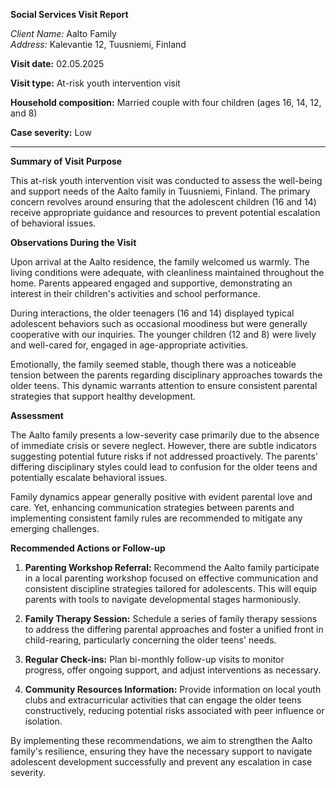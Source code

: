 **Social Services Visit Report**

*Client Name:* Aalto Family  
*Address:* Kalevantie 12, Tuusniemi, Finland  

**Visit date:** 02.05.2025

**Visit type:** At-risk youth intervention visit

**Household composition:** Married couple with four children (ages 16, 14, 12, and 8)

**Case severity:** Low

---

**Summary of Visit Purpose**

This at-risk youth intervention visit was conducted to assess the well-being and support needs of the Aalto family in Tuusniemi, Finland. The primary concern revolves around ensuring that the adolescent children (16 and 14) receive appropriate guidance and resources to prevent potential escalation of behavioral issues.

**Observations During the Visit**

Upon arrival at the Aalto residence, the family welcomed us warmly. The living conditions were adequate, with cleanliness maintained throughout the home. Parents appeared engaged and supportive, demonstrating an interest in their children's activities and school performance. 

During interactions, the older teenagers (16 and 14) displayed typical adolescent behaviors such as occasional moodiness but were generally cooperative with our inquiries. The younger children (12 and 8) were lively and well-cared for, engaged in age-appropriate activities.

Emotionally, the family seemed stable, though there was a noticeable tension between the parents regarding disciplinary approaches towards the older teens. This dynamic warrants attention to ensure consistent parental strategies that support healthy development.

**Assessment**

The Aalto family presents a low-severity case primarily due to the absence of immediate crisis or severe neglect. However, there are subtle indicators suggesting potential future risks if not addressed proactively. The parents' differing disciplinary styles could lead to confusion for the older teens and potentially escalate behavioral issues. 

Family dynamics appear generally positive with evident parental love and care. Yet, enhancing communication strategies between parents and implementing consistent family rules are recommended to mitigate any emerging challenges.

**Recommended Actions or Follow-up**

1. **Parenting Workshop Referral:** Recommend the Aalto family participate in a local parenting workshop focused on effective communication and consistent discipline strategies tailored for adolescents. This will equip parents with tools to navigate developmental stages harmoniously.

2. **Family Therapy Session:** Schedule a series of family therapy sessions to address the differing parental approaches and foster a unified front in child-rearing, particularly concerning the older teens' needs.

3. **Regular Check-ins:** Plan bi-monthly follow-up visits to monitor progress, offer ongoing support, and adjust interventions as necessary.

4. **Community Resources Information:** Provide information on local youth clubs and extracurricular activities that can engage the older teens constructively, reducing potential risks associated with peer influence or isolation.

By implementing these recommendations, we aim to strengthen the Aalto family's resilience, ensuring they have the necessary support to navigate adolescent development successfully and prevent any escalation in case severity.